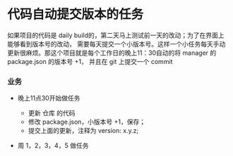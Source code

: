 # 代码自动提交版本的任务

如果项目的代码是 daily build的，第二天马上测试前一天的改动；为了在界面上能够看到版本号的改动， 需要每天提交一个小版本号。这样一个小任务每天手动更新很麻烦。那这个项目就是每个工作日的晚上11：30自动的将 manager 的 package.json 的版本号 +1， 并且在 git 上提交一个 commit

### 业务

* 晚上11点30开始做任务
  + 更新 仓库 的代码
  + 修改 package.json，小版本号 +1，保存；
  + 提交上面的更新，注释为 version: x.y.z;

* 周 1，2，3，4，5 做任务